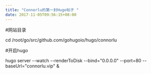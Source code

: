 ```yaml
---
title: "Connorlu的第一封Hugo帖子 "
date: 2017-11-05T09:56:15+08:00
---
```


#网站目录

cd /root/go/src/github.com/gohugoio/hugo/connorlu

#开启hugo

hugo server --watch --renderToDisk --bind="0.0.0.0" --port=80 --baseUrl="connorlu.vip" &